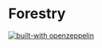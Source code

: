 # Forestry
[![built-with openzeppelin](https://img.shields.io/badge/built%20with-OpenZeppelin-3677FF)](https://docs.openzeppelin.com/)